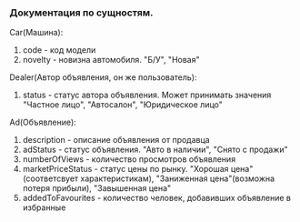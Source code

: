 ### Документация по сущностям.

Car(Машина):
1) code - код модели
2) novelty - новизна автомобиля. "Б/У", "Новая"

Dealer(Автор объявления, он же пользователь): 
1) status - статус автора объявления. Может принимать значения "Частное лицо", "Автосалон", "Юридическое лицо"

Ad(Объявление):
1) description - описание объявления от продавца
2) adStatus - статус объявления. "Авто в наличии", "Снято с продажи"
3) numberOfViews - количество просмотров объявления
4) marketPriceStatus - статус цены по рынку. "Хорошая цена"(соответсвует характеристикам), "Заниженная цена"(возможна потеря прибыли), "Завышенная цена"
5) addedToFavourites - количество человек, добавивших объявление в избранные